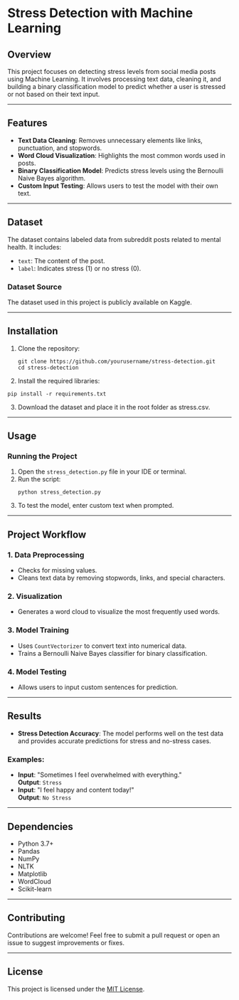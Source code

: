 # Stress Detection with Machine Learning

## Overview
This project focuses on detecting stress levels from social media posts using Machine Learning. It involves processing text data, cleaning it, and building a binary classification model to predict whether a user is stressed or not based on their text input.

---

## Features
- **Text Data Cleaning**: Removes unnecessary elements like links, punctuation, and stopwords.
- **Word Cloud Visualization**: Highlights the most common words used in posts.
- **Binary Classification Model**: Predicts stress levels using the Bernoulli Naive Bayes algorithm.
- **Custom Input Testing**: Allows users to test the model with their own text.

---

## Dataset
The dataset contains labeled data from subreddit posts related to mental health. It includes:
- `text`: The content of the post.
- `label`: Indicates stress (1) or no stress (0).

### Dataset Source
The dataset used in this project is publicly available on Kaggle.

---

## Installation

1. Clone the repository:
   ```
   git clone https://github.com/yourusername/stress-detection.git
   cd stress-detection
   ```
2. Install the required libraries:
```
pip install -r requirements.txt
```
3. Download the dataset and place it in the root folder as stress.csv.

---

## Usage

### Running the Project
1. Open the `stress_detection.py` file in your IDE or terminal.
2. Run the script:
   ```
   python stress_detection.py
   ```
3. To test the model, enter custom text when prompted.

---

## Project Workflow

### 1. Data Preprocessing
- Checks for missing values.
- Cleans text data by removing stopwords, links, and special characters.

### 2. Visualization
- Generates a word cloud to visualize the most frequently used words.

### 3. Model Training
- Uses `CountVectorizer` to convert text into numerical data.
- Trains a Bernoulli Naive Bayes classifier for binary classification.

### 4. Model Testing
- Allows users to input custom sentences for prediction.

---

## Results

- **Stress Detection Accuracy**: The model performs well on the test data and provides accurate predictions for stress and no-stress cases.

### Examples:
- **Input**: "Sometimes I feel overwhelmed with everything."  
  **Output**: `Stress`
- **Input**: "I feel happy and content today!"  
  **Output**: `No Stress`

---

## Dependencies

- Python 3.7+
- Pandas
- NumPy
- NLTK
- Matplotlib
- WordCloud
- Scikit-learn

---

## Contributing

Contributions are welcome! Feel free to submit a pull request or open an issue to suggest improvements or fixes.

---

## License

This project is licensed under the [MIT License](LICENSE).




